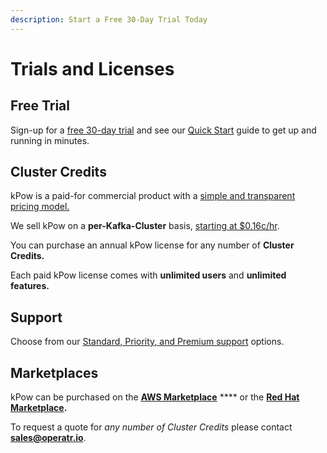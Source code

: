 ```yaml
---
description: Start a Free 30-Day Trial Today
---
```


# Trials and Licenses

## Free Trial

Sign-up for a [free 30-day trial](https://kpow.io/try) and see our [Quick Start](../installation/quick-start.md) guide to get up and running in minutes.

## Cluster Credits

kPow is a paid-for commercial product with a [simple and transparent pricing model.](https://kpow.io/pricing/)

We sell kPow on a **per-Kafka-Cluster** basis, [starting at $0.16c/hr](https://kpow.io/pricing/).

You can purchase an annual kPow license for any number of **Cluster Credits.**

Each paid kPow license comes with **unlimited users** and **unlimited features.**

## Support

Choose from our [Standard, Priority, and Premium support](https://kpow.io/support) options.

## Marketplaces

kPow can be purchased on the [**AWS Marketplace**](../installation/aws-marketplace.md) **** or the [**Red Hat Marketplace**](../installation/openshift.md)**.**

To request a quote for _any number of Cluster Credits_ please contact [**sales@operatr.io**](mailto:sales@operatr.io).
